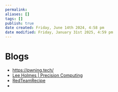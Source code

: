 ```yaml
---
permalink:
aliases: []
tags: []
publish: true
date created: Friday, June 14th 2024, 4:58 pm
date modified: Friday, January 31st 2025, 4:59 pm
---
```


# Blogs

- https://pwning.tech/
- [Lee Holmes | Precision Computing](https://www.leeholmes.com/)
- [RedTeamRecipe](https://blog.redteamguides.com/)
- 
